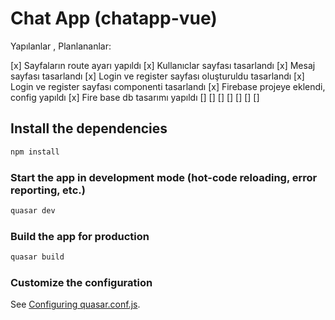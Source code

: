 # Chat App (chatapp-vue)

Yapılanlar , Planlananlar:

[x] Sayfaların route ayarı yapıldı
[x] Kullanıclar sayfası tasarlandı
[x] Mesaj sayfası tasarlandı
[x] Login ve register sayfası oluşturuldu tasarlandı
[x] Login ve register sayfası componenti tasarlandı
[x] Firebase projeye eklendi, config yapıldı
[x] Fire base db tasarımı yapıldı
[]
[]
[]
[]
[]
[]
[]

## Install the dependencies
```bash
npm install
```

### Start the app in development mode (hot-code reloading, error reporting, etc.)
```bash
quasar dev
```


### Build the app for production
```bash
quasar build
```

### Customize the configuration
See [Configuring quasar.conf.js](https://v2.quasar.dev/quasar-cli/quasar-conf-js).
